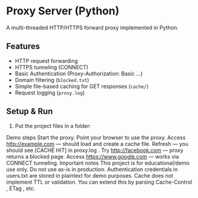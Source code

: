 # Proxy Server (Python)
A multi-threaded HTTP/HTTPS forward proxy implemented in Python.
## Features
- HTTP request forwarding
- HTTPS tunneling (CONNECT)
- Basic Authentication (Proxy-Authorization: Basic ...)
- Domain filtering (`blocked.txt`)
- Simple file-based caching for GET responses (`cache/`)
- Request logging (`proxy.log`)
## Setup & Run
1. Put the project files in a folder:




Demo steps
Start the proxy.
Point your browser to use the proxy.
Access http://example.com — should load and create a cache file.
Refresh — you should see [CACHE HIT] in proxy.log .
Try http://facebook.com — proxy returns a blocked page.
Access https://www.google.com — works via CONNECT tunneling.
Important notes
This project is for educational/demo use only. Do not use as-is in production.
Authentication credentials in users.txt are stored in plaintext for demo purposes.
Cache does not implement TTL or validation. You can extend this by parsing Cache-Control ,
ETag , etc.
